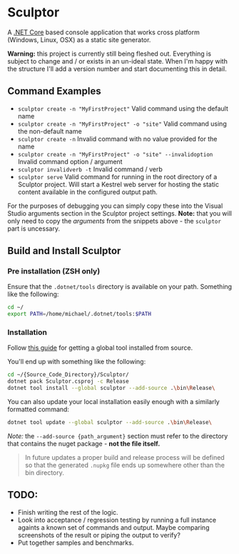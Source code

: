 # Sculptor
 A [.NET Core](https://docs.microsoft.com/en-gb/dotnet/core/) based console application that works cross platform (Windows, Linux, OSX) as a static site generator.

**Warning:** this project is currently still being fleshed out. Everything is subject to change and / or exists in an un-ideal state. When I'm happy with the structure I'll add a version number and start documenting this in detail.

## Command Examples

* `sculptor create -n "MyFirstProject"` Valid command using the default name
* `sculptor create -n "MyFirstProject" -o "site"` Valid command using the non-default name
* `sculptor create -n` Invalid command with no value provided for the name
* `sculptor create -n "MyFirstProject" -o "site" --invalidoption` Invalid command option / argument
* `sculptor invalidverb -t` Invalid command / verb
* `sculptor serve` Valid command for running in the root directory of a Sculptor project. Will start a Kestrel web server for hosting the static content available in the configured output path.

For the purposes of debugging you can simply copy these into the Visual Studio arguments section in the Sculptor project settings. **Note:** that you will only need to copy the *arguments* from the snippets above - the `sculptor` part is uncessary.

## Build and Install Sculptor

### Pre installation (ZSH only)
Ensure that the `.dotnet/tools` directory is available on your path. Something like the following:

```bash
cd ~/
export PATH=/home/michael/.dotnet/tools:$PATH
```

### Installation

Follow [this guide](https://marcstan.net/blog/2018/09/22/Global-tools-in-.Net-Core/) for getting a global tool installed from source.

You'll end up with something like the following:

```bash
cd ~/{Source_Code_Directory}/Sculptor/
dotnet pack Sculptor.csproj -c Release
dotnet tool install --global sculptor --add-source .\bin\Release\
```

You can also update your local installation easily enough with a similarly formatted command:

```bash
dotnet tool update --global sculptor --add-source .\bin\Release\
```

_Note:_ the `--add-source {path_argument}` section must refer to the directory that contains the nuget package - **not the file itself.** 

> In future updates a proper build and release process will be defined so that the generated `.nupkg` file ends up somewhere other than the bin directory.

## TODO:
* Finish writing the rest of the logic.
* Look into acceptance / regression testing by running a full instance againts a known set of commands and output. Maybe comparing screenshots of the result or piping the output to verify?
* Put together samples and benchmarks.
